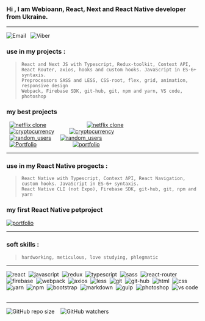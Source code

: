 ### Hi , I am Webioann, React, Next and React Native developer from Ukraine.

---

![Email][2b]&nbsp; &nbsp;![Viber][3b]

### use in my projects :

> `React and Next JS with Typescript, Redux-toolkit, Context API, React Router, axios, hooks and custom hooks. JavaScript in ES-6+ syntaxis.`<br/> `Preprocessors SASS and LESS, CSS-root, flex, grid, animation, responsive design` <br/> `Webpack, Firebase SDK, git-hub, git, npm and yarn, VS code, photoshop`

### my best projects <br/>

&nbsp; [![netflix clone][7b]][7a]&nbsp;&nbsp;&nbsp;&nbsp;&nbsp;&nbsp;&nbsp;&nbsp;&nbsp;&nbsp;&nbsp;&nbsp;&nbsp;&nbsp;&nbsp;&nbsp;&nbsp;&nbsp;&nbsp;&nbsp;&nbsp;&nbsp;&nbsp;&nbsp;&nbsp;&nbsp;&nbsp;[![netflix clone][7c]][7d]<br/>
&nbsp; [![cryptocurrency][6b]][6a]&nbsp;&nbsp;&nbsp;&nbsp;&nbsp;&nbsp;&nbsp;&nbsp;&nbsp;&nbsp;[![cryptocurrency][6c]][6d]<br/>
&nbsp; [![random_users][5b]][5a]&nbsp;&nbsp;&nbsp;&nbsp;&nbsp;&nbsp;[![random_users][5c]][5d]<br/>
&nbsp; [![Portfolio][4b]][4a]&nbsp;&nbsp;&nbsp;&nbsp;&nbsp;&nbsp;&nbsp;&nbsp;&nbsp;&nbsp;&nbsp;&nbsp;&nbsp;&nbsp;&nbsp;&nbsp;&nbsp;&nbsp;&nbsp;&nbsp;&nbsp;&nbsp;&nbsp;&nbsp;[![portfolio][4c]][4d]<br/>

---

### use in my React Native progects :

> `React Native with Typescript, Context API, React Navigation, custom hooks. JavaScript in ES-6+ syntaxis.` <br/> `React Native CLI (not Expo), Firebase SDK, git-hub, git, npm and yarn`

### my first React Native petproject <br/>

[![portfolio][8c]][8d]<br/>

---

### soft skills :

> `hardworking, meticulous, love studying, phlegmatic`

---

![react](https://img.shields.io/badge/react-blue.svg?style=flat&logo=react&logoColor=white)&nbsp;
![javascript](https://img.shields.io/badge/javascript-%23323330.svg?style=flat&logo=javascript&logoColor=%23F7DF1E)&nbsp;
![redux](https://img.shields.io/badge/redux-%23593d88.svg?style=flat&logo=redux&logoColor=white)&nbsp;
![typescript](https://img.shields.io/badge/typescript-%231572B6.svg?style=flat&logo=typescript&logoColor=white)&nbsp;
![sass](https://img.shields.io/badge/SASS-hotpink.svg?style=flat&logo=sass&logoColor=white)&nbsp;
![react-router](https://img.shields.io/badge/react_router-CA4245?style=flat&logo=react-router&logoColor=white)&nbsp;
![firebase](https://img.shields.io/badge/firebase-%23323330?style=flat&logo=Firebase&logoColor=#FFCA28)&nbsp;
![webpack](https://img.shields.io/badge/webpack-%238DD6F9.svg?style=flat&logo=webpack&logoColor=black)&nbsp;
![axios](https://img.shields.io/badge/axios-%231572B6.svg?style=flat&logo=axios&logoColor=black)&nbsp;
![less](https://img.shields.io/badge/LESS-%231572B6.svg?style=flat&logo=less&logoColor=white)&nbsp;
![git](https://img.shields.io/badge/git-%23F05033.svg?style=flat&logo=git&logoColor=white)&nbsp;
![git-hub](https://img.shields.io/badge/github-%23323330.svg?style=flat&logo=github&logoColor=white)&nbsp;
![html](https://img.shields.io/badge/html5-%23E34F26.svg?style=flat&logo=html5&logoColor=white)&nbsp;
![css](https://img.shields.io/badge/css3-%231572B6.svg?style=flat&logo=css3&logoColor=white)&nbsp;
![yarn](https://img.shields.io/badge/yarn-%232C8EBB.svg?style=flat&logo=yarn&logoColor=white)&nbsp;
![npm](https://img.shields.io/badge/npm-%23323330.svg?style=flat&logo=npm&logoColor=white)&nbsp;
![bootstrap](https://img.shields.io/badge/bootstrap-%23563D7C.svg?style=flat&logo=bootstrap&logoColor=white)&nbsp;
![markdown](https://img.shields.io/badge/markdown-%23E34F26.svg?style=flat&logo=markdown&logoColor=white)&nbsp;
![gulp](https://img.shields.io/badge/GULP-%23CF4647.svg?style=flat&logo=gulp&logoColor=white)&nbsp;
![photoshop](https://img.shields.io/badge/photoshop-green.svg?style=flat&logo=adobephotoshop&logoColor=white)&nbsp;
![vs code](https://img.shields.io/badge/VS%20Code-0078d7.svg?style=flat&logo=visual-studio-code&logoColor=white)&nbsp;

---

![GitHub repo size][4] &nbsp;&nbsp; ![GitHub watchers][5] <!--   DINAMIC IN REPOSITORY  -->

<!------------- LINKS ----------------------------------------------------------------------------------------------------->

[1b]: https://img.shields.io/badge/alexandr_veles-%230077b5.svg?style=flat&logo=linkedIn&logoColor=white
[2b]: https://img.shields.io/badge/ioannn7777@gmail.com-%23E34F26.svg?style=flat&logo=gmail&logoColor=red&color=yellow "my emaile"
[3b]: https://img.shields.io/badge/+38_(096)_842_25_72-%23593d88.svg?style=?style=for-the-badge&logo=viber&logoColor=white "send me masage on Viber"

<!-- ------------ CRYPTOCURRENCY LINKS ---------------------------------------->

[6a]: https://ioanncryptovers.web.app// "visite cryptocurrency app"
[6b]: https://img.shields.io/static/v1?label=cryptocurrency&message=https://cryptocurrency-cea64.web.app&color=gold
[6c]: https://img.shields.io/badge/cryptocurrency-%231572B6.svg?style=?style=for-the-badge&logo=github&logoColor=white
[6d]: https://github.com/webioann/cryptocurrency "view code cryptocurrency app"

<!-- ------------ NETFLIX CLONE LINKS ---------------------------------------->

[7a]: https://petnetflix.vercel.app// "visite Netflix clone"
[7b]: https://img.shields.io/static/v1?label=petnetflix&message=https://petnetflix-faa67.web.app&color=gold
[7c]: https://img.shields.io/badge/petnetflix-%231572B6.svg?style=?style=for-the-badge&logo=github&logoColor=white
[7d]: https://github.com/webioann/petnetflix "view code Netflix clone app"

<!-- ------------ RANDOM USERS LINKS ---------------------------------------->

[5a]: https://webioann.github.io/random_users// "visite random_users app"
[5b]: https://img.shields.io/static/v1?label=random_users&message=https://webioann.github.io/random_users&color=gold
[5c]: https://img.shields.io/badge/random_users-%231572B6.svg?style=?style=for-the-badge&logo=github&logoColor=white
[5d]: https://github.com/webioann/random_users "view code Random_users app"

<!-- ------------ PORTFOLIO LINKS ---------------------------------------->

[4a]: https://webioann.github.io/portfolio/ "visite my portfolio"
[4b]: https://img.shields.io/static/v1?label=portfolio&message=https://webioann.github.io/portfolio&color=gold
[4c]: https://img.shields.io/badge/portfolio-%231572B6.svg?style=?style=for-the-badge&logo=github&logoColor=white
[4d]: https://github.com/webioann/portfolio "view code Portfolio app"
[4]: https://img.shields.io/github/repo-size/webioann/webioann?color=red&logo=GitHub
[5]: https://img.shields.io/github/watchers/webioann/webioann?color=red&logo=GitHub

<!-- ------------ PORTFOLIO LINKS ---------------------------------------->

[8c]: https://img.shields.io/badge/messenger-%231572B6.svg?style=?style=for-the-badge&logo=github&logoColor=white
[8d]: https://github.com/webioann/messenger "view code Messenger app"
